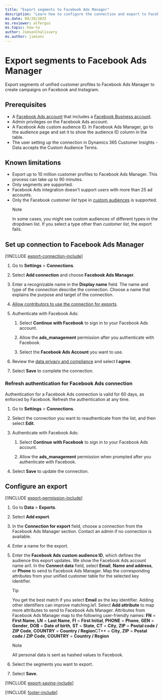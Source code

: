 ```yaml
---
title: "Export segments to Facebook Ads Manager"
description: "Learn how to configure the connection and export to Facebook Ads Manager."
ms.date: 09/29/2025
ms.reviewer: alfergus
ms.topic: how-to
author: JimsonChalissery
ms.author: jimsonc
---
```


# Export segments to Facebook Ads Manager

Export segments of unified customer profiles to Facebook Ads Manager to create campaigns on Facebook and Instagram.

## Prerequisites

- A [Facebook Ads account](https://www.facebook.com/business/learn/lessons/step-by-step-ads-manager-account) that includes a [Facebook Business account](https://business.facebook.com/).
- Admin privileges on the Facebook Ads account.
- A Facebook Ads custom audience ID. In Facebook Ads Manager, go to the audience page and set it to show the audience ID column in the table.
- The user setting up the connection in Dynamics 365 Customer Insights - Data accepts the Custom Audience Terms.

## Known limitations

- Export up to 10 million customer profiles to Facebook Ads Manager. This process can take up to 90 minutes.
- Only segments are supported.
- Facebook Ads integration doesn't support users with more than 25 ad accounts.
- Only the Facebook *customer list* type in [custom audiences](https://www.facebook.com/business/help/744354708981227?id=2469097953376494) is supported.
  > [!NOTE]
  > In some cases, you might see custom audiences of different types in the dropdown list. If you select a type other than *customer list*, the export fails.

## Set up connection to Facebook Ads Manager

[!INCLUDE [export-connection-include](includes/export-connection-admn.md)]

1. Go to **Settings** > **Connections**.

1. Select **Add connection** and choose **Facebook Ads Manager**.

1. Enter a recognizable name in the **Display name** field. The name and type of the connection describe the connection. Choose a name that explains the purpose and target of the connection.

1. [Allow contributors to use the connection for exports](connections.md#allow-contributors-to-use-a-connection-for-exports).

1. Authenticate with Facebook Ads:

   1. Select **Continue with Facebook** to sign in to your Facebook Ads account.

   1. Allow the **ads_management** permission after you authenticate with Facebook.

   1. Select the **Facebook Ads Account** you want to use.

1. Review the [data privacy and compliance](connections.md#data-privacy-and-compliance) and select **I agree**.

1. Select **Save** to complete the connection.

### Refresh authentication for Facebook Ads connection

Authentication for a Facebook Ads connection is valid for 60 days, as enforced by Facebook. Refresh the authentication at any time.

1. Go to **Settings** > **Connections**.

1. Select the connection you want to reauthenticate from the list, and then select **Edit**.

1. Authenticate with Facebook Ads:

   1. Select **Continue with Facebook** to sign in to your Facebook Ads account.

   1. Allow the **ads_management** permission when prompted after you authenticate with Facebook.

1. Select **Save** to update the connection.

## Configure an export

[!INCLUDE [export-permission-include](includes/export-permission.md)]

1. Go to **Data** > **Exports**.

1. Select **Add export**.

1. In the **Connection for export** field, choose a connection from the Facebook Ads Manager section. Contact an admin if no connection is available.

1. Enter a name for the export.

1. Enter the **Facebook Ads custom audience ID**, which defines the audience this export updates. We show the Facebook Ads account name an1. In the **Connect data** field, select **Email**, **Name and address**, or **Phone** to send to Facebook Ads Manager. Map the corresponding attributes from your unified customer table for the selected key identifier.
   > [!TIP]
   > You get the best match if you select **Email** as the key identifier. Adding other identifiers can improve matching.le1. Select **Add attribute** to map more attributes to send to Facebook Ads Manager. Attributes from Facebook Ads Manager map to the following user-friendly names:
    **FN** = **First Name**, **LN** = **Last Name**, **FI** = **First Initial**, **PHONE** = **Phone**, **GEN** = **Gender**, **DOB** = **Date of birth**, **ST** = **State**, **CT** = **City**, **ZIP** = **Postal code / ZIP Code**, **COUNTRY** = **Country / Region**CT** = **City**, **ZIP** = **Postal code / ZIP Code**, **COUNTRY** = **Country / Region**

      > [!NOTE]
   > All personal data is sent as hashed values to Facebook.

1. Select the segments you want to export.

1. Select **Save**.

[!INCLUDE [export-saving-include](includes/export-saving.md)]

[!INCLUDE [footer-include](includes/footer-banner.md)]
